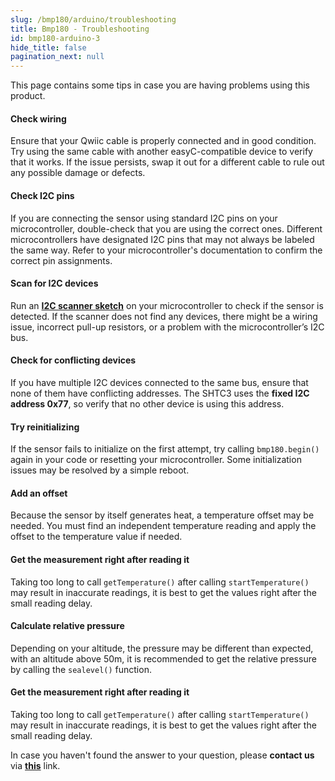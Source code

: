 ```yaml
---
slug: /bmp180/arduino/troubleshooting
title: Bmp180 - Troubleshooting
id: bmp180-arduino-3
hide_title: false
pagination_next: null
---
```


This page contains some tips in case you are having problems using this product.

<ExpandableSection title="My sensor won't initialize!">

#### Check wiring
Ensure that your Qwiic cable is properly connected and in good condition. Try using the same cable with another easyC-compatible device to verify that it works. If the issue persists, swap it out for a different cable to rule out any possible damage or defects.

#### Check I2C pins
If you are connecting the sensor using standard I2C pins on your microcontroller, double-check that you are using the correct ones. Different microcontrollers have designated I2C pins that may not always be labeled the same way. Refer to your microcontroller's documentation to confirm the correct pin assignments.

#### Scan for I2C devices
Run an [**I2C scanner sketch**](https://github.com/SolderedElectronics/Soldered-Hacky-Codes/tree/main/I2C_Scanner) on your microcontroller to check if the sensor is detected. If the scanner does not find any devices, there might be a wiring issue, incorrect pull-up resistors, or a problem with the microcontroller’s I2C bus.

#### Check for conflicting devices
If you have multiple I2C devices connected to the same bus, ensure that none of them have conflicting addresses. The SHTC3 uses the **fixed I2C address 0x77**, so verify that no other device is using this address.

#### Try reinitializing
If the sensor fails to initialize on the first attempt, try calling `bmp180.begin()` again in your code or resetting your microcontroller. Some initialization issues may be resolved by a simple reboot.

</ExpandableSection>

<ExpandableSection title="The temperature readings aren't accurate!">

#### Add an offset
Because the sensor by itself generates heat, a temperature offset may be needed. You must find an independent temperature reading and apply the offset to the temperature value if needed.

#### Get the measurement right after reading it
Taking too long to call `getTemperature()` after calling `startTemperature()` may result in inaccurate readings, it is best to get the values right after the small reading delay.

</ExpandableSection>

<ExpandableSection title="The pressure readings aren't accurate!">

#### Calculate relative pressure
Depending on your altitude, the pressure may be different than expected, with an altitude above 50m, it is recommended to get the relative pressure by calling the `sealevel()` function.

#### Get the measurement right after reading it
Taking too long to call `getTemperature()` after calling `startTemperature()` may result in inaccurate readings, it is best to get the values right after the small reading delay.

</ExpandableSection>

<InfoBox>In case you haven't found the answer to your question, please **contact us** via [**this**](https://soldered.com/contact/) link.</InfoBox>